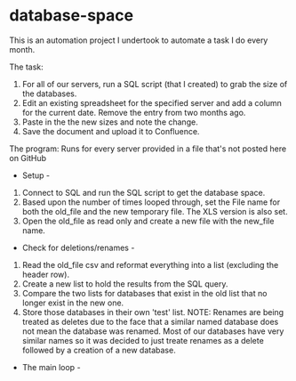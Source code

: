 # database-space
This is an automation project I undertook to automate a task I do every month.

The task:
1) For all of our servers, run a SQL script (that I created) to grab the size of the databases.
2) Edit an existing spreadsheet for the specified server and add a column for the current date. Remove the entry from two months ago.
3) Paste in the the new sizes and note the change.
4) Save the document and upload it to Confluence.

The program:
Runs for every server provided in a file that's not posted here on GitHub

- Setup -
1) Connect to SQL and run the SQL script to get the database space.
2) Based upon the number of times looped through, set the File name for both the old_file and the new temporary file. The XLS version is also set.
3) Open the old_file as read only and create a new file with the new_file name.

- Check for deletions/renames -
1) Read the old_file csv and reformat everything into a list (excluding the header row).
2) Create a new list to hold the results from the SQL query.
3) Compare the two lists for databases that exist in the old list that no longer exist in the new one.
4) Store those databases in their own 'test' list.
NOTE: Renames are being treated as deletes due to the face that a similar named database does not mean the database was renamed.
Most of our databases have very similar names so it was decided to just treate renames as a delete followed by a creation of a new database.

- The main loop -
